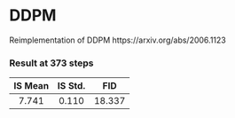 # DDPM
<p> Reimplementation of DDPM https://arxiv.org/abs/2006.1123 </p>

### Result at 373 steps
|IS Mean|IS Std.|FID|
|:---:|:---:|:---:|
|7.741| 0.110| 18.337|


